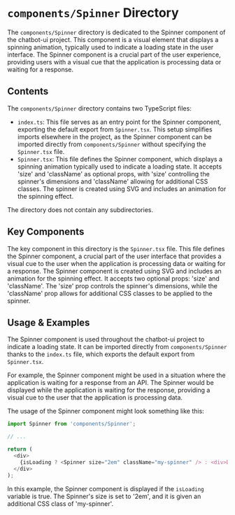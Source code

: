 
# `components/Spinner` Directory

The `components/Spinner` directory is dedicated to the Spinner component of the chatbot-ui project. This component is a visual element that displays a spinning animation, typically used to indicate a loading state in the user interface. The Spinner component is a crucial part of the user experience, providing users with a visual cue that the application is processing data or waiting for a response.

## Contents

The `components/Spinner` directory contains two TypeScript files:

- `index.ts`: This file serves as an entry point for the Spinner component, exporting the default export from `Spinner.tsx`. This setup simplifies imports elsewhere in the project, as the Spinner component can be imported directly from `components/Spinner` without specifying the `Spinner.tsx` file.
- `Spinner.tsx`: This file defines the Spinner component, which displays a spinning animation typically used to indicate a loading state. It accepts 'size' and 'className' as optional props, with 'size' controlling the spinner's dimensions and 'className' allowing for additional CSS classes. The spinner is created using SVG and includes an animation for the spinning effect.

The directory does not contain any subdirectories.

## Key Components

The key component in this directory is the `Spinner.tsx` file. This file defines the Spinner component, a crucial part of the user interface that provides a visual cue to the user when the application is processing data or waiting for a response. The Spinner component is created using SVG and includes an animation for the spinning effect. It accepts two optional props: 'size' and 'className'. The 'size' prop controls the spinner's dimensions, while the 'className' prop allows for additional CSS classes to be applied to the spinner.

## Usage & Examples

The Spinner component is used throughout the chatbot-ui project to indicate a loading state. It can be imported directly from `components/Spinner` thanks to the `index.ts` file, which exports the default export from `Spinner.tsx`.

For example, the Spinner component might be used in a situation where the application is waiting for a response from an API. The Spinner would be displayed while the application is waiting for the response, providing a visual cue to the user that the application is processing data.

The usage of the Spinner component might look something like this:

```typescript
import Spinner from 'components/Spinner';

// ...

return (
  <div>
    {isLoading ? <Spinner size="2em" className="my-spinner" /> : <div>Data loaded</div>}
  </div>
);
```

In this example, the Spinner component is displayed if the `isLoading` variable is true. The Spinner's size is set to '2em', and it is given an additional CSS class of 'my-spinner'.

